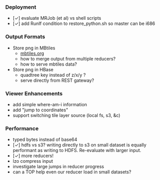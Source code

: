 
### Deployment

 - [✓] evaluate MRJob (et al) vs shell scripts
 - [✓] add RunIf condition to restore_python.sh so master can be i686

### Output Formats

 - Store png in MBtiles
   - [mbtiles.org](https://github.com/mapbox/mbtiles-spec)
   - how to merge output from multiple reducers?
   - how to serve mbtiles data?
 - Store png in HBase
   - quadtree key instead of z/x/y ?
   - serve directly from REST gateway?

### Viewer Enhancements
 - add simple where-am-i information
 - add "jump to coordinates"
 - support switching tile layer source (local fs, s3, &c)

### Performance

 - typed bytes instead of base64
 - [✓] hdfs vs s3? writing directly to s3 on small dataset is equally
   performant as writing to HDFS. Re-evaluate with larger input.
 - [✓] more reducers!
 - lzo compress input
 - investigate large jumps in reducer progress
 - can a TOP help even our reducer load in small datasets?
